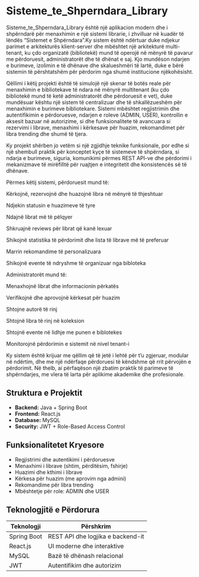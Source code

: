 # Sisteme_te_Shperndara_Library
Sisteme_te_Shperndara_Library është një aplikacion modern dhe i shpërndarë për menaxhimin e një sistemi librarie, i zhvilluar në kuadër të lëndës “Sistemet e Shpërndara”.Ky sistem është ndërtuar duke ndjekur parimet e arkitekturës klient-server dhe mbështet një arkitekturë multi-tenant, ku çdo organizatë (bibliotekë) mund të operojë në mënyrë të pavarur me përdoruesit, administratorët dhe të dhënat e saj. Kjo mundëson ndarjen e burimeve, izolimin e të dhënave dhe skalueshmëri të lartë, duke e bërë sistemin të përshtatshëm për përdorim nga shumë institucione njëkohësisht.

Qëllimi i këtij projekti është të simulojë një skenar të botës reale për menaxhimin e bibliotekave të ndara në mënyrë multitenant (ku çdo bibliotekë mund të ketë administratorët dhe përdoruesit e vet), duke mundësuar kështu një sistem të centralizuar dhe të shkallëzueshëm për menaxhimin e burimeve bibliotekare. Sistemi mbështet regjistrimin dhe autentifikimin e përdoruesve, ndarjen e roleve (ADMIN, USER), kontrollin e aksesit bazuar në autorizime, si dhe funksionalitete të avancuara si rezervimi i librave, menaxhimi i kërkesave për huazim, rekomandimet për libra trending dhe shumë të tjera.

Ky projekt shërben jo vetëm si një zgjidhje teknike funksionale, por edhe si një shembull praktik për konceptet kyçe të sistemeve të shpërndara, si ndarja e burimeve, siguria, komunikimi përmes REST API-ve dhe përdorimi i mekanizmave të mirëfilltë për ruajtjen e integritetit dhe konsistencës së të dhënave.

Përmes këtij sistemi, përdoruesit mund të:

Kërkojnë, rezervojnë dhe huazojnë libra në mënyrë të thjeshtuar

Ndjekin statusin e huazimeve të tyre

Ndajnë librat më të pëlqyer

Shkruajnë reviews për librat që kanë lexuar

Shikojnë statistika të përdorimit dhe lista të librave më të preferuar

Marrin rekomandime të personalizuara

Shikojnë evente të ndryshme të organizuar nga bibloteka

Administratorët mund të:

Menaxhojnë librat dhe informacionin përkatës

Verifikojnë dhe aprovojnë kërkesat për huazim

Shtojne autorë të rinj

Shtojnë libra të rinj në koleksion

Shtojnë evente në lidhje me punen e biblotekes

Monitorojnë përdorimin e sistemit në nivel tenant-i

Ky sistem është krijuar me qëllim që të jetë i lehtë për t’u zgjeruar, modular në ndërtim, dhe me një ndërfaqe përdoruesi të këndshme që rrit përvojën e përdorimit. Në thelb, ai përfaqëson një zbatim praktik të parimeve të shpërndarjes, me vlera të larta për aplikime akademike dhe profesionale.


## Struktura e Projektit

- **Backend:** Java + Spring Boot  
- **Frontend:** React.js  
- **Database:** MySQL  
- **Security:** JWT + Role-Based Access Control

## Funksionalitetet Kryesore

- Regjistrimi dhe autentikimi i përdoruesve
- Menaxhimi i librave (shtim, përditësim, fshirje)
- Huazimi dhe kthimi i librave
- Kërkesa për huazim (me aprovim nga admini)
- Rekomandime për libra trending
- Mbështetje për role: ADMIN dhe USER

## Teknologjitë e Përdorura

| Teknologji     | Përshkrim                         |
|----------------|-------------------------------    |
| Spring Boot    | REST API dhe logjika e backend-it |
| React.js       | UI moderne dhe interaktive        |
| MySQL          | Bazë të dhënash relacional        |
| JWT            | Autentifikim dhe autorizim        |


